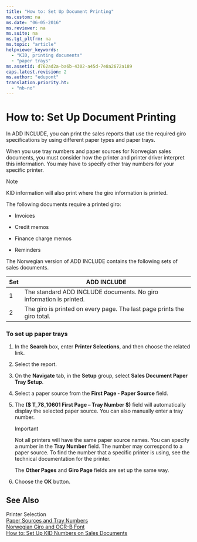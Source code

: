 ```yaml
---
title: "How to: Set Up Document Printing"
ms.custom: na
ms.date: "06-05-2016"
ms.reviewer: na
ms.suite: na
ms.tgt_pltfrm: na
ms.topic: "article"
helpviewer_keywords: 
  - "KID, printing documents"
  - "paper trays"
ms.assetid: d762ad2a-ba6b-4302-a45d-7e8a2672a189
caps.latest.revision: 2
ms.author: "edupont"
translation.priority.ht: 
  - "nb-no"
---
```

# How to: Set Up Document Printing
In ADD INCLUDE<!--[!INCLUDE[navnow](../../ApplicationDesign/includes/navnow_md.md)]-->, you can print the sales reports that use the required giro specifications by using different paper types and paper trays.  
  
 When you use tray numbers and paper sources for Norwegian sales documents, you must consider how the printer and printer driver interpret this information. You may have to specify other tray numbers for your specific printer.  
  
> [!NOTE]  
>  KID information will also print where the giro information is printed.  
  
 The following documents require a printed giro:  
  
-   Invoices  
  
-   Credit memos  
  
-   Finance charge memos  
  
-   Reminders  
  
 The Norwegian version of ADD INCLUDE<!--[!INCLUDE[navnow](../../ApplicationDesign/includes/navnow_md.md)]--> contains the following sets of sales documents.  
  
|**Set**|ADD INCLUDE<!--[!INCLUDE[bp_tabledescription](../../ApplicationDesign/includes/bp_tabledescription_md.md)]-->|  
|-------------|---------------------------------------|  
|1|The standard ADD INCLUDE<!--[!INCLUDE[navnow](../../ApplicationDesign/includes/navnow_md.md)]--> documents. No giro information is printed.|  
|2|The giro is printed on every page. The last page prints the giro total.|  
  
### To set up paper trays  
  
1.  In the **Search** box, enter **Printer Selections**, and then choose the related link.  
  
2.  Select the report.  
  
3.  On the **Navigate** tab, in the **Setup** group, select **Sales Document Paper Tray Setup**.  
  
4.  Select a paper source from the **First Page \- Paper Source** field.  
  
5.  The **\($ T\_78\_10601 First Page – Tray Number $\)** field will automatically display the selected paper source. You can also manually enter a tray number.  
  
    > [!IMPORTANT]  
    >  Not all printers will have the same paper source names. You can specify a number in the **Tray Number** field. The number may correspond to a paper source. To find the number that a specific printer is using, see the technical documentation for the printer.  
  
     The **Other Pages** and **Giro Page** fields are set up the same way.  
  
6.  Choose the **OK** button.  
  
## See Also  
 Printer Selection   
 [Paper Sources and Tray Numbers](../../LocalFunctionalityForMicrosoftDynamicsNav2016/Norway/paper-sources-and-tray-numbers.md)   
 [Norwegian Giro and OCR\-B Font](../../LocalFunctionalityForMicrosoftDynamicsNav2016/Norway/norwegian-giro-and-ocr-b-font.md)   
 [How to: Set Up KID Numbers on Sales Documents](../../LocalFunctionalityForMicrosoftDynamicsNav2016/Norway/how-to-set-up-kid-numbers-on-sales-documents.md)